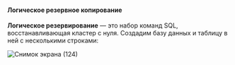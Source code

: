 #### Логическое резервное копирование
**Логическое резервирование** — это набор команд SQL, восстанавливающая кластер с нуля. 
Создадим базу данных и таблицу в ней с несколькими строками:<br>

![Снимок экрана (124)](https://user-images.githubusercontent.com/114056557/200809248-a0c36424-ddb2-4f9d-b82d-e6b788ace3e1.png)

